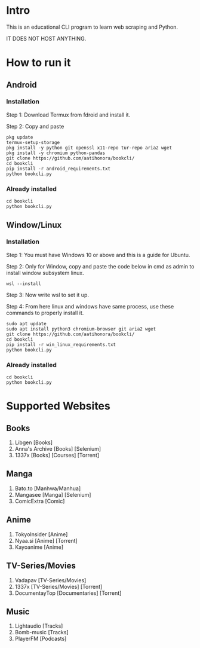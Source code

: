 # Intro

This is an educational CLI program to learn web scraping and Python.

IT DOES NOT HOST ANYTHING.

# How to run it

## Android

### Installation

Step 1: Download Termux from fdroid and install it.

Step 2: Copy and paste

```
pkg update
termux-setup-storage
pkg install -y python git openssl x11-repo tur-repo aria2 wget
pkg install -y chromium python-pandas
git clone https://github.com/aatihonora/bookcli/
cd bookcli
pip install -r android_requirements.txt
python bookcli.py
```

### Already installed

```
cd bookcli
python bookcli.py
```

## Window/Linux

### Installation

Step 1: You must have Windows 10 or above and this is a guide for Ubuntu.

Step 2: Only for Window, copy and paste the code below in cmd as admin to install window subsystem linux.

```
wsl --install
```

Step 3: Now write wsl to set it up.

Step 4: From here linux and windows have same process, use these commands to properly install it.

```
sudo apt update
sudo apt install python3 chromium-browser git aria2 wget
git clone https://github.com/aatihonora/bookcli/
cd bookcli
pip install -r win_linux_requirements.txt
python bookcli.py
```

### Already installed

```
cd bookcli
python bookcli.py
```

# Supported Websites

## Books

1. Libgen [Books]
2. Anna's Archive [Books] [Selenium]
3. 1337x [Books] [Courses] [Torrent]

## Manga

1. Bato.to [Manhwa/Manhua]
2. Mangasee [Manga] [Selenium]
3. ComicExtra [Comic]

## Anime

1. TokyoInsider [Anime]
2. Nyaa.si [Anime] [Torrent]
3. Kayoanime [Anime]

## TV-Series/Movies

1. Vadapav [TV-Series/Movies]
2. 1337x [TV-Series/Movies] [Torrent]
3. DocumentayTop [Documentaries] [Torrent]

## Music

1. Lightaudio [Tracks]
2. Bomb-music [Tracks]
3. PlayerFM [Podcasts]
